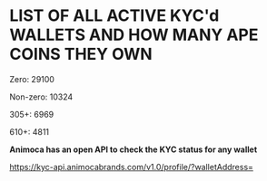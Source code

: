 # LIST OF ALL ACTIVE KYC'd WALLETS AND HOW MANY APE COINS THEY OWN

Zero: 29100

Non-zero: 10324

305+: 6969

610+: 4811

**Animoca has an open API to check the KYC status for any wallet**

https://kyc-api.animocabrands.com/v1.0/profile/?walletAddress=